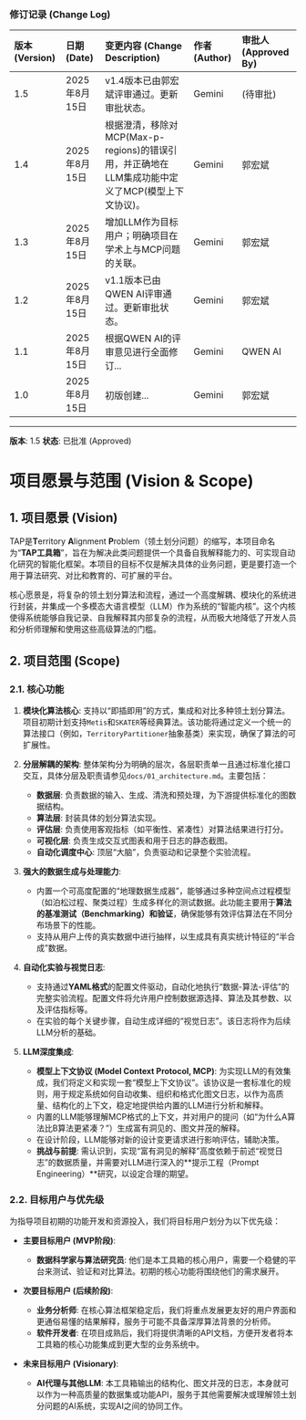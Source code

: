 ### **修订记录 (Change Log)**

| 版本 (Version) | 日期 (Date) | 变更内容 (Change Description) | 作者 (Author) | 审批人 (Approved By) |
| :--- | :--- | :--- | :--- | :--- |
| 1.5 | 2025年8月15日 | v1.4版本已由郭宏斌评审通过。更新审批状态。 | Gemini | (待审批) |
| 1.4 | 2025年8月15日 | 根据澄清，移除对MCP(Max-p-regions)的错误引用，并正确地在LLM集成功能中定义了MCP(模型上下文协议)。 | Gemini | 郭宏斌 |
| 1.3 | 2025年8月15日 | 增加LLM作为目标用户；明确项目在学术上与MCP问题的关联。 | Gemini | 郭宏斌 |
| 1.2 | 2025年8月15日 | v1.1版本已由QWEN AI评审通过。更新审批状态。 | Gemini | 郭宏斌 |
| 1.1 | 2025年8月15日 | 根据QWEN AI的评审意见进行全面修订... | Gemini | QWEN AI |
| 1.0 | 2025年8月15日 | 初版创建... | Gemini | 郭宏斌 |

---
**版本**: 1.5
**状态**: 已批准 (Approved)

# **项目愿景与范围 (Vision & Scope)**

## 1. 项目愿景 (Vision)

TAP是**T**erritory **A**lignment **P**roblem（领土划分问题）的缩写，本项目命名为“**TAP工具箱**”，旨在为解决此类问题提供一个具备自我解释能力的、可实现自动化研究的智能化框架。本项目的目标不仅是解决具体的业务问题，更是要打造一个用于算法研究、对比和教育的、可扩展的平台。

核心愿景是，将复杂的领土划分算法和流程，通过一个高度解耦、模块化的系统进行封装，并集成一个多模态大语言模型（LLM）作为系统的“智能内核”。这个内核使得系统能够自我记录、自我解释其内部复杂的流程，从而极大地降低了开发人员和分析师理解和使用这些高级算法的门槛。

## 2. 项目范围 (Scope)

### 2.1. 核心功能

1.  **模块化算法核心**: 支持以“即插即用”的方式，集成和对比多种领土划分算法。项目初期计划支持`Metis`和`SKATER`等经典算法。该功能将通过定义一个统一的算法接口（例如，`TerritoryPartitioner`抽象基类）来实现，确保了算法的可扩展性。

2.  **分层解耦的架构**: 整体架构分为明确的层次，各层职责单一且通过标准化接口交互，具体分层及职责请参见`docs/01_architecture.md`。主要包括：
    *   **数据层**: 负责数据的输入、生成、清洗和预处理，为下游提供标准化的图数据结构。
    *   **算法层**: 封装具体的划分算法实现。
    *   **评估层**: 负责使用客观指标（如平衡性、紧凑性）对算法结果进行打分。
    *   **可视化层**: 负责生成交互式图表和用于日志的静态截图。
    *   **自动化调度中心**: 顶层“大脑”，负责驱动和记录整个实验流程。

3.  **强大的数据生成与处理能力**:
    *   内置一个可高度配置的“地理数据生成器”，能够通过多种空间点过程模型（如泊松过程、聚类过程）生成多样化的测试数据。此功能主要用于**算法的基准测试（Benchmarking）和验证**，确保能够有效评估算法在不同分布场景下的性能。
    *   支持从用户上传的真实数据中进行抽样，以生成具有真实统计特征的“半合成”数据。

4.  **自动化实验与视觉日志**:
    *   支持通过**YAML格式**的配置文件驱动，自动化地执行“数据-算法-评估”的完整实验流程。配置文件将允许用户控制数据源选择、算法及其参数、以及评估指标等。
    *   在实验的每个关键步骤，自动生成详细的“视觉日志”。该日志将作为后续LLM分析的基础。

5.  **LLM深度集成**:
    *   **模型上下文协议 (Model Context Protocol, MCP)**: 为实现LLM的有效集成，我们将定义和实现一套“模型上下文协议”。该协议是一套标准化的规则，用于规定系统如何自动收集、组织和格式化图文日志，以作为高质量、结构化的上下文，稳定地提供给内置的LLM进行分析和解释。
    *   内置的LLM能够理解MCP格式的上下文，并对用户的提问（如“为什么A算法比B算法更紧凑？”）生成富有洞见的、图文并茂的解释。
    *   在设计阶段，LLM能够对新的设计变更请求进行影响评估，辅助决策。
    *   **挑战与前提**: 需认识到，实现“富有洞见的解释”高度依赖于前述“视觉日志”的数据质量，并需要对LLM进行深入的**提示工程（Prompt Engineering）**研究，以设定合理的期望。

### 2.2. 目标用户与优先级

为指导项目初期的功能开发和资源投入，我们将目标用户划分为以下优先级：

*   **主要目标用户 (MVP阶段)**:
    *   **数据科学家与算法研究员**: 他们是本工具箱的核心用户，需要一个稳健的平台来测试、验证和对比算法。初期的核心功能将围绕他们的需求展开。

*   **次要目标用户 (后续阶段)**:
    *   **业务分析师**: 在核心算法框架稳定后，我们将重点发展更友好的用户界面和更通俗易懂的结果解释，服务于可能不具备深厚算法背景的分析师。
    *   **软件开发者**: 在项目成熟后，我们将提供清晰的API文档，方便开发者将本工具箱的核心功能集成到更大型的业务系统中。

*   **未来目标用户 (Visionary)**:
    *   **AI代理与其他LLM**: 本工具箱输出的结构化、图文并茂的日志，本身就可以作为一种高质量的数据集或功能API，服务于其他需要解决或理解领土划分问题的AI系统，实现AI之间的协同工作。
